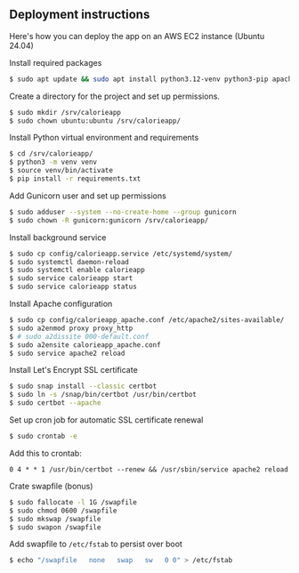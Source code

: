 ## Deployment instructions

Here's how you can deploy the app on an AWS EC2 instance (Ubuntu 24.04)

Install required packages

```sh
$ sudo apt update && sudo apt install python3.12-venv python3-pip apache2
```

Create a directory for the project and set up permissions.

```sh
$ sudo mkdir /srv/calorieapp
$ sudo chown ubuntu:ubuntu /srv/calorieapp/
```

Install Python virtual environment and requirements

```sh
$ cd /srv/calorieapp/
$ python3 -m venv venv
$ source venv/bin/activate
$ pip install -r requirements.txt
```

Add Gunicorn user and set up permissions

```sh
$ sudo adduser --system --no-create-home --group gunicorn
$ sudo chown -R gunicorn:gunicorn /srv/calorieapp/
```

Install background service

```sh
$ sudo cp config/calorieapp.service /etc/systemd/system/
$ sudo systemctl daemon-reload
$ sudo systemctl enable calorieapp
$ sudo service calorieapp start
$ sudo service calorieapp status
```

Install Apache configuration

```sh
$ sudo cp config/calorieapp_apache.conf /etc/apache2/sites-available/
$ sudo a2enmod proxy proxy_http
$ # sudo a2dissite 000-default.conf
$ sudo a2ensite calorieapp_apache.conf
$ sudo service apache2 reload
```

Install Let's Encrypt SSL certificate

```sh
$ sudo snap install --classic certbot
$ sudo ln -s /snap/bin/certbot /usr/bin/certbot
$ sudo certbot --apache
```

Set up cron job for automatic SSL certificate renewal

```sh
$ sudo crontab -e
```

Add this to crontab:

```
0 4 * * 1 /usr/bin/certbot --renew && /usr/sbin/service apache2 reload
```

Crate swapfile (bonus)

```sh
$ sudo fallocate -l 1G /swapfile
$ sudo chmod 0600 /swapfile
$ sudo mkswap /swapfile
$ sudo swapon /swapfile
```

Add swapfile to `/etc/fstab` to persist over boot

```sh
$ echo "/swapfile   none   swap   sw   0 0" > /etc/fstab
```
